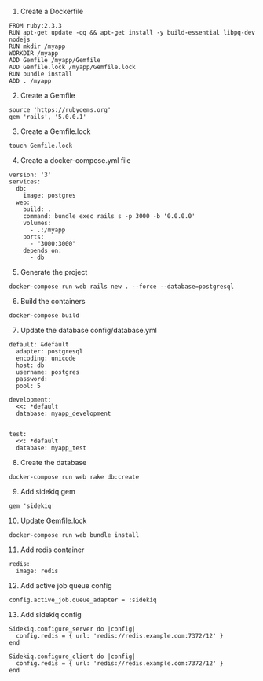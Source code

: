 1. Create a Dockerfile

```
FROM ruby:2.3.3
RUN apt-get update -qq && apt-get install -y build-essential libpq-dev nodejs
RUN mkdir /myapp
WORKDIR /myapp
ADD Gemfile /myapp/Gemfile
ADD Gemfile.lock /myapp/Gemfile.lock
RUN bundle install
ADD . /myapp
```

2. Create a Gemfile

```
source 'https://rubygems.org'
gem 'rails', '5.0.0.1'
```

3. Create a Gemfile.lock

`touch Gemfile.lock`

4. Create a docker-compose.yml file

```
version: '3'
services:
  db:
    image: postgres
  web:
    build: .
    command: bundle exec rails s -p 3000 -b '0.0.0.0'
    volumes:
      - .:/myapp
    ports:
      - "3000:3000"
    depends_on:
      - db
```

5. Generate the project

`docker-compose run web rails new . --force --database=postgresql`

6. Build the containers

`docker-compose build`

7. Update the database config/database.yml

```
default: &default
  adapter: postgresql
  encoding: unicode
  host: db
  username: postgres
  password:
  pool: 5

development:
  <<: *default
  database: myapp_development


test:
  <<: *default
  database: myapp_test
```

8. Create the database

`docker-compose run web rake db:create`

9. Add sidekiq gem

`gem 'sidekiq'`

10. Update Gemfile.lock

`docker-compose run web bundle install`

11. Add redis container

```
redis:
  image: redis
```

12. Add active job queue config

```
config.active_job.queue_adapter = :sidekiq
```

13. Add sidekiq config

```
Sidekiq.configure_server do |config|
  config.redis = { url: 'redis://redis.example.com:7372/12' }
end

Sidekiq.configure_client do |config|
  config.redis = { url: 'redis://redis.example.com:7372/12' }
end
```
